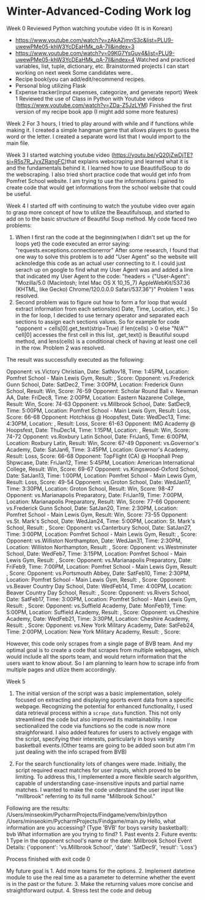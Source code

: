 # Winter-Advanced-Coding Work log
Week 0 
Reviewed Python watching youtube video (It is in Korean)
- https://www.youtube.com/watch?v=zAkAZjmnS3c&list=PLU9-uwewPMe05-khW3YcDEaHMk_qA-7lI&index=3
- https://www.youtube.com/watch?v=09KG7YsGuv4&list=PLU9-uwewPMe05-khW3YcDEaHMk_qA-7lI&index=4
Watched and practiced variables, list, tuple, dictionary, etc. 
Brainstormed projects I can start working on next week
Some candidates were..
- Recipe book(you can add/edit/recommend recipes.
- Personal blog utilizing Flask
- Expense tracker(input expenses, categorize, and generate report)
Week 1
Reviewed the use of Class in Python with Youtube videos (https://www.youtube.com/watch?v=ZDa-Z5JzLYM)
Finished the first version of my recipe book app (I might add some more features)

Week 2
For 3 hours, I tried to play around with while and if functions while making it. I created a simple hangman game that allows players to guess the word or the letter. I created a separate word list that I would import to the main file. 

Week 3
I started watching youtube video (https://youtu.be/yQ20jZwDjTE?si=R5s7R_JyxZRangFC)that explains webscraping and learned what it is and the fundamentals behind it. I learned how to use BeautifulSoup to do the webscraping. I also tried short practice code that would get info from Pomfret School website. I am trying to use the informations I gained to create code that would get informations from the school website that could be useful.

Week 4
I started off with continuing to watch the youtube video over again to grasp more concept of how to utilize the Beautifulsoup, and started to add on to the basic structure of Beautiful Soup method. 
My code faced two problems:
1. When I first ran the code at the beginning(when I didn't set up the for loops yet) the code executed an error saying: "requests.exceptions.connectionerror"
After some research, I found that one way to solve this problem is to add "User Agent" so the website will acknoledge this code as an actual user connecting to it. I could just serach up on google to find what my User Agent was and added a line that indicated my User Agent to the code: "headers = {"User-Agent": "Mozilla/5.0 (Macintosh; Intel Mac OS X 10_15_7) AppleWebKit/537.36 (KHTML, like Gecko) Chrome/120.0.0.0 Safari/537.36"}"
Problem 1 was resolved.
2. Second problem was to figure out how to form a for loop that would extract information from each setions(ex) Date, Time, Location, etc..) So in the for loop, I decided to use ternary operator and separated each sections to assign each sections values. So for example for code "opponent = cells[0].get_text(strip=True) if len(cells) > 0 else "N/A""
cell[0] accesses the first cell in this list, .get_text() is Beautiful soupd method, and lens(cells) is a conditional check of having at least one cell in the row.
Problem 2 was resolved. 

The result was successfully executed as the following: 

Opponent: vs.Victory Christian, Date: SatNov18, Time: 1:45PM, Location: Pomfret School - Main Lewis Gym, Result: , Score: 
Opponent: vs.Frederick Gunn School, Date: SatDec2, Time: 3:00PM, Location: Frederick Gunn School, Result: Win, Score: 76-59
Opponent: Scholar Round Ball v. Newman AA, Date: FriDec8, Time: 2:00PM, Location: Eastern Nazarene College, Result: Win, Score: 74-63
Opponent: vs.Millbrook School, Date: SatDec9, Time: 5:00PM, Location: Pomfret School - Main Lewis Gym, Result: Loss, Score: 66-68
Opponent: Hotchkiss @ Hoopsfest, Date: WedDec13, Time: 4:30PM, Location: , Result: Loss, Score: 61-63
Opponent: IMG Academy @ Hoopsfest, Date: ThuDec14, Time: 1:15PM, Location: , Result: Win, Score: 74-72
Opponent: vs.Roxbury Latin School, Date: FriJan5, Time: 6:00PM, Location: Roxbury Latin, Result: Win, Score: 67-49
Opponent: vs.Governor's Academy, Date: SatJan6, Time: 3:45PM, Location: Governor's Academy, Result: Loss, Score: 66-68
Opponent: TopFlight (CA) @ Hoophall Prep Shpwcase, Date: FriJan12, Time: 5:45PM, Location: American International College, Result: Win, Score: 69-67
Opponent: vs.Kingswood-Oxford School, Date: SatJan13, Time: 1:00PM, Location: Pomfret School - Main Lewis Gym, Result: Loss, Score: 49-54
Opponent: vs.Groton School, Date: WedJan17, Time: 3:30PM, Location: Groton School, Result: Win, Score: 98-47
Opponent: vs.Marianapolis Preparatory, Date: FriJan19, Time: 7:00PM, Location: Marianapolis Preparatory, Result: Win, Score: 77-66
Opponent: vs.Frederick Gunn School, Date: SatJan20, Time: 2:30PM, Location: Pomfret School - Main Lewis Gym, Result: Win, Score: 73-55
Opponent: vs.St. Mark's School, Date: WedJan24, Time: 5:00PM, Location: St. Mark's School, Result: , Score: 
Opponent: vs.Canterbury School, Date: SatJan27, Time: 3:00PM, Location: Pomfret School - Main Lewis Gym, Result: , Score: 
Opponent: vs.Williston Northampton, Date: WedJan31, Time: 2:30PM, Location: Williston Northampton, Result: , Score: 
Opponent: vs.Westminster School, Date: WedFeb7, Time: 3:15PM, Location: Pomfret School - Main Lewis Gym, Result: , Score: 
Opponent: vs.Marianapolis Preparatory, Date: FriFeb9, Time: 7:00PM, Location: Pomfret School - Main Lewis Gym, Result: , Score: 
Opponent: vs.Portsmouth Abbey, Date: SatFeb10, Time: 2:30PM, Location: Pomfret School - Main Lewis Gym, Result: , Score: 
Opponent: vs.Beaver Country Day School, Date: WedFeb14, Time: 4:00PM, Location: Beaver Country Day School, Result: , Score: 
Opponent: vs.Rivers School, Date: SatFeb17, Time: 3:00PM, Location: Pomfret School - Main Lewis Gym, Result: , Score: 
Opponent: vs.Suffield Academy, Date: MonFeb19, Time: 5:00PM, Location: Suffield Academy, Result: , Score: 
Opponent: vs.Cheshire Academy, Date: WedFeb21, Time: 3:30PM, Location: Cheshire Academy, Result: , Score: 
Opponent: vs.New York Military Academy, Date: SatFeb24, Time: 2:00PM, Location: New York Military Academy, Result: , Score: 

However, this code only scrapes from a single page of BVB team. And my optimal goal is to create a code that scrapes from multiple webpages, which would include all the sports team, and would return information that the users want to know about. So I am planning to learn how to scrape info from multiple pages and utlize them accordingly. 

Week 5

1. The initial version of the script was a basic implementation, solely focused on extracting and displaying sports event data from a specific webpage. Recognizing the potential for enhanced functionality, I used data retrieval process within a `scrape_data` function. This not only streamlined the code but also improved its maintainability. I now sectionalized the code via functions so the code is now more straighforward. I also added features for users to actively engage with the script, specifying their interests, particularly in boys varsity basketball events.(Other teams are going to be added soon but atm I'm just dealing with the info scraped from BVB) 

2. For the search functionality lots of changes were made. Initially, the script required exact matches for user inputs, which proved to be limiting. To address this, I implemented a more flexible search algorithm, capable of understanding case-insensitive inputs and partial name matches. I wanted to make the code understand the user input like "millbrook" referring to its full name "Millbrook School." 

Following are the results: 
/Users/minseokim/PycharmProjects/Findgame/venv/bin/python /Users/minseokim/PycharmProjects/Findgame/main.py
Hello, what information are you accessing? (Type 'BVB' for boys varsity basketball): bvb
What information are you trying to find? 1. Past events 2. Future events: 1
Type in the opponent school's name or the date: Millbrook School
Event Details: {'opponent': 'vs.Millbrook School', 'date': 'SatDec9', 'result': 'Loss'}

Process finished with exit code 0

My future goal is 1. Add more teams for the options. 2. Implement datetime module to use the real time as a parameter to determine whether the event is in the past or the future. 3. Make the returning values more concise and straightforward output. 4. Stress test the code and debug
